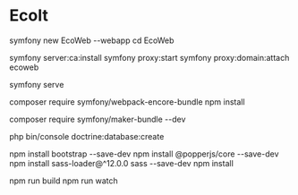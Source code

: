 # EcoIt

symfony new EcoWeb --webapp
cd EcoWeb

symfony server:ca:install
symfony proxy:start
symfony proxy:domain:attach ecoweb

symfony serve

composer require symfony/webpack-encore-bundle
npm install

composer require symfony/maker-bundle --dev

php bin/console doctrine:database:create

npm install bootstrap --save-dev
npm install @popperjs/core --save-dev
npm install sass-loader@^12.0.0 sass --save-dev
npm install

npm run build
npm run watch